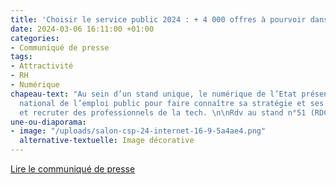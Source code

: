 ```yaml
---
title: 'Choisir le service public 2024 : + 4 000 offres à pourvoir dans le numérique'
date: 2024-03-06 16:11:00 +01:00
categories:
- Communiqué de presse
tags:
- Attractivité
- RH
- Numérique
chapeau-text: "Au sein d’un stand unique, le numérique de l’Etat présent au salon
  national de l’emploi public pour faire connaître sa stratégie et ses grands chantiers
  et recruter des professionnels de la tech. \n\nRdv au stand n°51 (RDC)."
une-ou-diaporama:
- image: "/uploads/salon-csp-24-internet-16-9-5a4ae4.png"
  alternative-textuelle: Image décorative
---
```


<div class="lien-important"><p><a href="https://www.numerique.gouv.fr/espace-presse/choisir-le-service-public-2024-plus-4-000-offres-a-pourvoir-dans-le-numerique/">Lire le communiqué de presse</a></p></div>